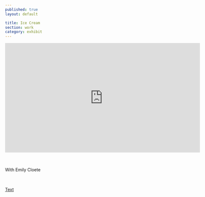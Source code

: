 ```yaml
---
published: true
layout: default

title: Ice Cream
section: work
category: exhibit
---
```


<iframe src="https://player.vimeo.com/video/165977308" width="640" height="360" frameborder="0" webkitallowfullscreen mozallowfullscreen allowfullscreen></iframe>

<br><br>
With Emily Cloete

<br><br>
<a href="/pandamouse">Text</a>
